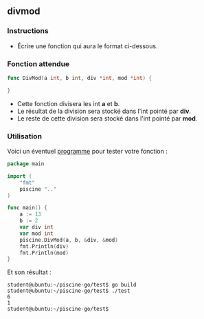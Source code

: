 ## divmod

### Instructions

-   Écrire une fonction qui aura le format ci-dessous.

### Fonction attendue

```go
func DivMod(a int, b int, div *int, mod *int) {

}
```

-   Cette fonction divisera les int **a** et **b**.
-   Le résultat de la division sera stocké dans l'int pointé par **div**.
-   Le reste de cette division sera stocké dans l'int pointé par **mod**.

### Utilisation

Voici un éventuel [programme](TODO-LINK) pour tester votre fonction :

```go
package main

import (
    "fmt"
    piscine ".."
)

func main() {
	a := 13
	b := 2
	var div int
	var mod int
	piscine.DivMod(a, b, &div, &mod)
	fmt.Println(div)
	fmt.Println(mod)
}
```

Et son résultat :

```console
student@ubuntu:~/piscine-go/test$ go build
student@ubuntu:~/piscine-go/test$ ./test
6
1
student@ubuntu:~/piscine-go/test$
```
